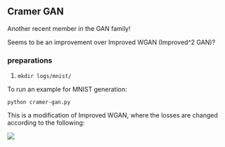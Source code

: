 ## Cramer GAN


Another recent member in the GAN family!

Seems to be an improvement over Improved WGAN (Improved^2 GAN)?

### preparations
1. `mkdir logs/mnist/`

To run an example for MNIST generation:

```
python cramer-gan.py
```

This is a modification of Improved WGAN, where the losses are changed according to the following:

![](cramer.png)

